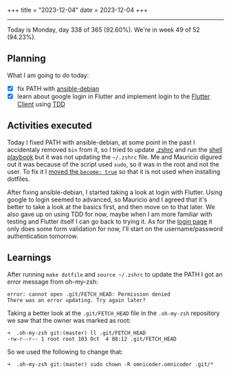 +++
title = "2023-12-04"
date = 2023-12-04
+++

---

Today is Monday, day 338 of 365 (92.60%). We're in week 49 of 52 (94.23%).

## Planning

What I am going to do today:

- [x] fix PATH with [ansible-debian](https://github.com/OmnicodeSolutions/ansible-debian)
- [x] learn about google login in Flutter and implement login to the [Flutter Client](https://github.com/OmnicodeSolutions/luisa_drf_flutter_client) using [TDD](https://en.wikipedia.org/wiki/Test-driven_development#:~:text=Test%2Ddriven%20development%20(TDD),software%20against%20all%20test%20cases.)

## Activities executed

Today I fixed PATH with ansible-debian, at some point in the past I accidentaly removed `bin` from it, so I tried to update [.zshrc](https://github.com/OmnicodeSolutions/ansible-debian/blob/main/playbooks/dotfiles/.zshrc) and run the [shell playbook](https://github.com/OmnicodeSolutions/ansible-debian/blob/main/playbooks/shell.yaml) but it was not updating the `~/.zshrc` file. Me and Mauricio digured out it was because of the script used `sudo`, so it was in the root and not the user. To fix it I [moved the `become: true`](https://github.com/OmnicodeSolutions/ansible-debian/commit/312c6ca5fa525c1d3bee2cffc4010a0e808206f4) so that it is not used when installing dotfiles.

After fixing ansible-debian, I started taking a look at login with Flutter. Using google to login seemed to advanced, so Mauricio and I agreed that it's better to take a look at the basics first, and then move on to that later. We also gave up on using TDD for now, maybe when I am more familiar with testing and Flutter itself I can go back to trying it. As for the [login page](https://github.com/OmnicodeSolutions/luisa_drf_flutter_client/blob/login/lib/login.dart) it only does some form validation for now, I'll start on the username/password authentication tomorrow.

## Learnings

After running `make dotfile` and `source ~/.zshrc` to update the PATH I got an error message from oh-my-zsh:

```
error: cannot open .git/FETCH_HEAD: Permission denied
There was an error updating. Try again later?
```

Taking a better look at the `.git/FETCH_HEAD` file in the `.oh-my-zsh` repository we saw that the owner was marked as root:

```
➜  .oh-my-zsh git:(master) ll .git/FETCH_HEAD
-rw-r--r-- 1 root root 103 Oct  4 08:12 .git/FETCH_HEAD
```

So we used the following to change that:

```
➜  .oh-my-zsh git:(master) sudo chown -R omnicoder.omnicoder .git/*
```
